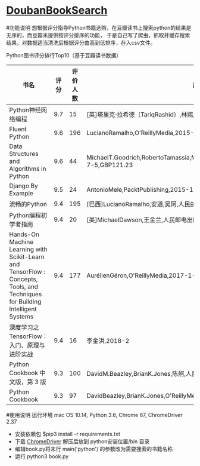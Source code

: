 [DoubanBookSearch](http://chromedriver.chromium.org/downloads)
======================
#功能说明
想根据评分指导Python书籍选购，在豆瓣读书上搜索python的结果是无序的，而豆瓣未提供按评分排序的功能，
于是自己写了爬虫，抓取并缓存搜索结果，对数据适当清洗后根据评分由高到低排序，存入csv文件。

Python图书评分排行Top10（基于豆瓣读书数据）

书名 | 评分 | 评价人数 | 出版信息 
---- | ----- | -------- | ---- 
Python神经网络编程 | 9.7 | 15 | [英]塔里克·拉希德（TariqRashid）,林赐,人民邮电出版社,2018-4,69.00元
Fluent Python | 9.6 | 196 | LucianoRamalho,O'ReillyMedia,2015-8-20,USD39.99
Data Structures and Algorithms in Python | 9.6 | 44 | MichaelT.Goodrich,RobertoTamassia,MichaelH.Goldwasser,JohnWiley&Sons,2013-7-5,GBP121.23
Django By Example | 9.5 | 24 | AntonioMele,PacktPublishing,2015-11-30,GBP28.99
流畅的Python | 9.4 | 195 | [巴西]LucianoRamalho,安道,吴珂,人民邮电出版社,2017-5-15,139元
Python编程初学者指南 | 9.4 | 20 | [美]MichaelDawson,王金兰,人民邮电出版社,2014-10-1
Hands-On Machine Learning with Scikit-Learn and TensorFlow : Concepts, Tools, and Techniques for Building Intelligent Systems | 9.4 | 177 | AurélienGéron,O'ReillyMedia,2017-1-25,USD49.99
深度学习之TensorFlow：入门、原理与进阶实战 | 9.4 | 16 | 李金洪,2018-2
Python Cookbook 中文版，第 3 版 | 9.3	 | 100 | DavidM.Beazley,BrianK.Jones,陈舸,人民邮电出版社,2015-5-1,108.00元
Python Cookbook | 9.3 | 97 | DavidBeazley,BrianK.Jones,O'ReillyMedia,2013-5-29,USD49.99

#使用说明
运行环境 mac OS 10.14, Python 3.6, Chrome 67, ChromeDriver 2.37

- 安装依赖包 $pip3 install -r requirements.txt
- 下载 [ChromeDriver](http://chromedriver.chromium.org/downloads) 解压后放到 python安装位置/bin 目录
- 编辑book.py将末行 main('python') 的参数改为需要搜索的书籍名称
- 运行 python3 book.py



